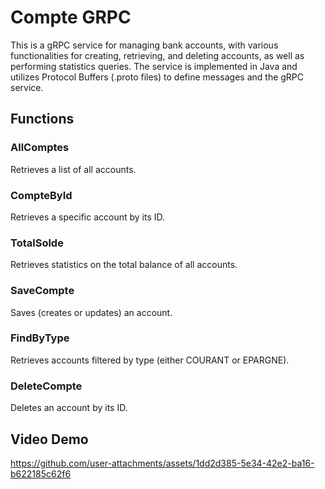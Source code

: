 # Compte GRPC
This is a gRPC service for managing bank accounts, with various functionalities for creating, retrieving, and deleting accounts, as well as performing statistics queries. The service is implemented in Java and utilizes Protocol Buffers (.proto files) to define messages and the gRPC service.

## Functions
### AllComptes
Retrieves a list of all accounts.  

### CompteById
Retrieves a specific account by its ID.

### TotalSolde
Retrieves statistics on the total balance of all accounts.

### SaveCompte
Saves (creates or updates) an account.

### FindByType
Retrieves accounts filtered by type (either COURANT or EPARGNE).

### DeleteCompte
Deletes an account by its ID.




## Video Demo

https://github.com/user-attachments/assets/1dd2d385-5e34-42e2-ba16-b622185c62f6

